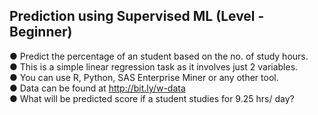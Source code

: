 ## Prediction using Supervised ML (Level - Beginner)

● Predict the percentage of an student based on the no. of study hours.<br>
● This is a simple linear regression task as it involves just 2 variables.<br>
● You can use R, Python, SAS Enterprise Miner or any other tool.<br>
● Data can be found at http://bit.ly/w-data<br>
● What will be predicted score if a student studies for 9.25 hrs/ day?
